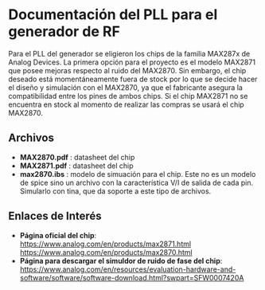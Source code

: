 # Documentación del PLL para el generador de RF
Para el PLL del generador se eligieron los chips de la familia MAX287x de Analog Devices. La primera opción para el proyecto es el modelo MAX2871 que posee mejoras respecto al ruido  del MAX2870. Sin embargo, el chip deseado está momentáneamente fuera de stock por lo que se decide hacer el diseño y simulación con el MAX2870, ya que el fabricante asegura la compatibilidad entre los pines de ambos chips. Si el chip MAX2871 no se encuentra en stock al momento de realizar las compras se usará el chip MAX2870.

## Archivos 
* **MAX2870.pdf** : datasheet del chip 
* **MAX2871.pdf** : datasheet del chip 
* **max2870.ibs** : modelo de simuación para el chip. Este no es un modelo de spice sino un archivo con la característica V/I de salida de cada pin. Simularlo con tina, que da soporte a este tipo de archivos. 
  

## Enlaces de Interés

* **Página oficial del chip**: https://www.analog.com/en/products/max2871.html
https://www.analog.com/en/products/max2870.html
* **Página para descargar el simuldor de ruido de fase del chip**:
https://www.analog.com/en/resources/evaluation-hardware-and-software/software/software-download.html?swpart=SFW0007420A